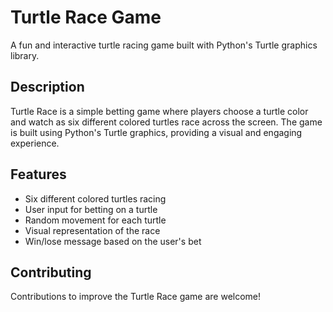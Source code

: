 # Turtle Race Game

A fun and interactive turtle racing game built with Python's Turtle graphics library.

## Description

Turtle Race is a simple betting game where players choose a turtle color and watch as six different colored turtles race across the screen. The game is built using Python's Turtle graphics, providing a visual and engaging experience.

## Features

- Six different colored turtles racing
- User input for betting on a turtle
- Random movement for each turtle
- Visual representation of the race
- Win/lose message based on the user's bet

## Contributing

Contributions to improve the Turtle Race game are welcome!
